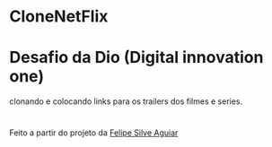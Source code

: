 # **CloneNetFlix**

# Desafio da Dio (Digital innovation one)

clonando e colocando links para os trailers dos filmes e series.
#
Feito a partir do projeto da [Felipe Silve Aguiar](https://github.com/felipeAguiarCode) 
